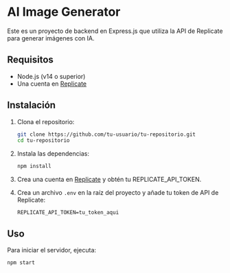 # AI Image Generator

Este es un proyecto de backend en Express.js que utiliza la API de Replicate para generar imágenes con IA. 

## Requisitos

- Node.js (v14 o superior)
- Una cuenta en [Replicate](https://replicate.com)

## Instalación

1. Clona el repositorio:

    ```bash
    git clone https://github.com/tu-usuario/tu-repositorio.git
    cd tu-repositorio
    ```

2. Instala las dependencias:

    ```bash
    npm install
    ```

3. Crea una cuenta en [Replicate](https://replicate.com) y obtén tu REPLICATE_API_TOKEN.

4. Crea un archivo `.env` en la raíz del proyecto y añade tu token de API de Replicate:

    ```env
    REPLICATE_API_TOKEN=tu_token_aqui
    ```

## Uso

Para iniciar el servidor, ejecuta:

```bash
npm start
